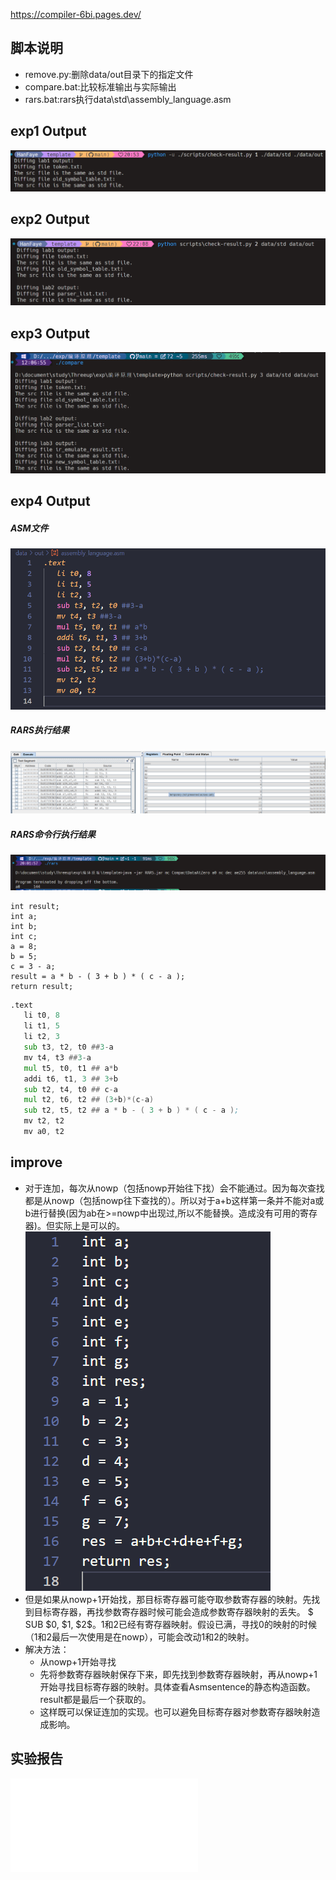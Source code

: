 https://compiler-6bi.pages.dev/

## 脚本说明
- remove.py:删除data/out目录下的指定文件
- compare.bat:比较标准输出与实际输出
- rars.bat:rars执行data\std\assembly_language.asm

## exp1 Output
![alt text](assets/image.png)

## exp2 Output
![alt text](assets/image-1.png)

## exp3 Output
![alt text](assets/image-2.png)

## exp4 Output
##### ASM文件
![alt text](assets/image-4.png)
##### RARS执行结果
![alt text](assets/image-5.png)
##### RARS命令行执行结果
![alt text](assets/image-6.png)
```
int result;
int a;
int b;
int c;
a = 8;
b = 5;
c = 3 - a;
result = a * b - ( 3 + b ) * ( c - a );
return result;
```
```asm
.text
   li t0, 8
   li t1, 5
   li t2, 3
   sub t3, t2, t0 ##3-a
   mv t4, t3 ##3-a
   mul t5, t0, t1 ## a*b
   addi t6, t1, 3 ## 3+b
   sub t2, t4, t0 ## c-a
   mul t2, t6, t2 ## (3+b)*(c-a)
   sub t2, t5, t2 ## a * b - ( 3 + b ) * ( c - a );
   mv t2, t2
   mv a0, t2

```


## improve
- 对于连加，每次从nowp（包括nowp开始往下找）会不能通过。因为每次查找都是从nowp（包括nowp往下查找的）。所以对于a+b这样第一条并不能对a或b进行替换(因为ab在>=nowp中出现过,所以不能替换。造成没有可用的寄存器)。但实际上是可以的。
![alt text](assets/image-3.png)
- 但是如果从nowp+1开始找，那目标寄存器可能夺取参数寄存器的映射。先找到目标寄存器，再找参数寄存器时候可能会造成参数寄存器映射的丢失。
$ SUB \$0, \$1, \$2$。1和2已经有寄存器映射。假设已满，寻找0的映射的时候（1和2最后一次使用是在nowp），可能会改动1和2的映射。
- 解决方法：
  - 从nowp+1开始寻找
  - 先将参数寄存器映射保存下来，即先找到参数寄存器映射，再从nowp+1开始寻找目标寄存器的映射。具体查看Asmsentence的静态构造函数。result都是最后一个获取的。
  - 这样既可以保证连加的实现。也可以避免目标寄存器对参数寄存器映射造成影响。
 
## 实验报告
![alt text](实验报告upload.pdf)

